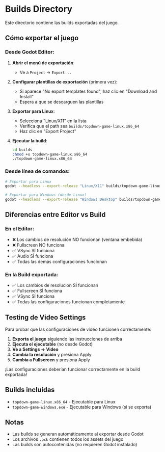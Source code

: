 # Builds Directory

Este directorio contiene las builds exportadas del juego.

## Cómo exportar el juego

### Desde Godot Editor:

1. **Abrir el menú de exportación**:
   - Ve a `Project` → `Export...`

2. **Configurar plantillas de exportación** (primera vez):
   - Si aparece "No export templates found", haz clic en "Download and Install"
   - Espera a que se descarguen las plantillas

3. **Exportar para Linux**:
   - Selecciona "Linux/X11" en la lista
   - Verifica que el path sea `builds/topdown-game-linux.x86_64`
   - Haz clic en "Export Project"

4. **Ejecutar la build**:
   ```bash
   cd builds
   chmod +x topdown-game-linux.x86_64
   ./topdown-game-linux.x86_64
   ```

### Desde línea de comandos:

```bash
# Exportar para Linux
godot --headless --export-release "Linux/X11" builds/topdown-game-linux.x86_64

# Exportar para Windows (desde Linux)
godot --headless --export-release "Windows Desktop" builds/topdown-game-windows.exe
```

## Diferencias entre Editor vs Build

### En el Editor:
- ❌ Los cambios de resolución NO funcionan (ventana embebida)
- ❌ Fullscreen NO funciona
- ✅ VSync SÍ funciona
- ✅ Audio SÍ funciona
- ✅ Todas las demás configuraciones funcionan

### En la Build exportada:
- ✅ Los cambios de resolución SÍ funcionan
- ✅ Fullscreen SÍ funciona
- ✅ VSync SÍ funciona
- ✅ Todas las configuraciones funcionan completamente

## Testing de Video Settings

Para probar que las configuraciones de video funcionen correctamente:

1. **Exporta el juego** siguiendo las instrucciones de arriba
2. **Ejecuta el ejecutable** (no desde Godot)
3. **Ve a Settings → Video**
4. **Cambia la resolución** y presiona Apply
5. **Cambia a Fullscreen** y presiona Apply

¡Las configuraciones deberían funcionar correctamente en la build exportada!

## Builds incluidas

- `topdown-game-linux.x86_64` - Ejecutable para Linux
- `topdown-game-windows.exe` - Ejecutable para Windows (si se exporta)

## Notas

- Las builds se generan automáticamente al exportar desde Godot
- Los archivos `.pck` contienen todos los assets del juego
- Las builds son autocontenidas (no requieren Godot instalado)

